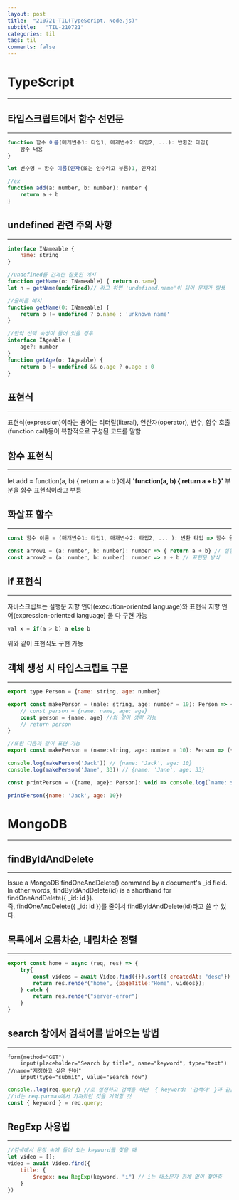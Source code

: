```yaml
---
layout: post
title:  "210721-TIL(TypeScript, Node.js)"
subtitle:   "TIL-210721"
categories: til
tags: til
comments: false
---
```


# TypeScript
---

## 타입스크립트에서 함수 선언문
---
```javascript
function 함수 이름(매개변수1: 타입1, 매개변수2: 타입2, ...): 반환값 타입{
    함수 내용
}

let 변수명 = 함수 이름(인자(또는 인수라고 부름)1, 인자2)

//ex
function add(a: number, b: number): number {
    return a + b
}
```

## undefined 관련 주의 사항
---
```javascript
interface INameable {
    name: string
}

//undefined를 간과한 잘못된 예시
function getName(o: INameable) { return o.name}
let n = getName(undefined)// 라고 하면 'undefined.name'이 되어 문제가 발생

//올바른 예시
function getName(0: INameable) {
    return o != undefined ? o.name : 'unknown name'
}

//만약 선택 속성이 들어 있을 경우
interface IAgeable {
    age?: number
}
function getAge(o: IAgeable) {
    return o != undefined && o.age ? o.age : 0
}
```

## 표현식
---
표현식(expression)이라는 용어는 리터럴(literal), 연산자(operator), 변수, 함수 호출(function call)등이 복합적으로 구성된 코드를 말함

## 함수 표현식
---
let add = function(a, b) { return a + b }에서 **'function(a, b) { return a + b }'** 부분을 함수 표현식이라고 부름


## 화살표 함수
---
```javascript
const 함수 이름 = (매개변수1: 타입1, 매개변수2: 타입2, ... ): 반환 타입 => 함수 몸통

const arrow1 = (a: number, b: number): number => { return a + b} // 실행문 방식
const arrow2 = (a: number, b: number): number => a + b // 표현문 방식 
```

## if 표현식
---
자바스크립트는 실행문 지향 언어(execution-oriented language)와 표현식 지향 언어(expression-oriented language) 둘 다 구현 가능
```javascript
val x = if(a > b) a else b
```
위와 같이 표현식도 구현 가능


## 객체 생성 시 타입스크립트 구문
---
```javascript
export type Person = {name: string, age: number}

export const makePerson = (nale: string, age: number = 10): Person => {
    // const person = {name: name, age: age}
    const person = {name, age} //와 같이 생략 가능
    // return person
}

//또한 다음과 같이 표현 가능
export const makePerson = (name:string, age: number = 10): Person => ({name, age}) //소괄호 꼭 있어야함

console.log(makePerson('Jack')) // {name: 'Jack', age: 10}
console.log(makePerson('Jane', 33)) // {name: 'Jane', age: 33}

const printPerson = ({name, age}: Person): void => console.log(`name: ${name}, age: ${age}`)

printPerson({name: 'Jack', age: 10})
```

# MongoDB
---

## findByIdAndDelete
---
Issue a MongoDB findOneAndDelete() command by a document's _id field. In other words, findByIdAndDelete(id) is a shorthand for findOneAndDelete({ _id: id }).       
즉, findOneAndDelete({ _id: id })를 줄여서 findByIdAndDelete(id)라고 쓸 수 있다.

## 목록에서 오름차순, 내림차순 정렬
---
```javascript
export const home = async (req, res) => {
    try{
        const videos = await Video.find({}).sort({ createdAt: "desc"}); // find({})에 sort()함수와 내부에 정렬 대상을 입력, 그리고 오름차순이면 'acs', 내림차순이면 'desc'
        return res.render("home", {pageTitle:"Home", videos});
    } catch {
        return res.render("server-error")
    }
}
```

## search 창에서 검색어를 받아오는 방법
---
```pug
form(method="GET")
    input(placeholder="Search by title", name="keyword", type="text") //name="지정하고 싶은 단어"
    input(type="submit", value="Search now")
```

```javascript
console..log(req.query) //로 설정하고 검색을 하면  { keyword: '검색어' }과 같은 json을 얻을 수 있다.
//id는 req.parmas에서 가져왔던 것을 기억할 것
const { keyword } = req.query;
```

## RegExp 사용법
---
```javascript
//검색해서 문장 속에 들어 있는 keyword를 찾을 때
let video = [];
video = await Video.find({
    title: {
        $regex: new RegExp(keyword, "i") // i는 대소문자 관계 없이 찾아줌
    }
})
```
